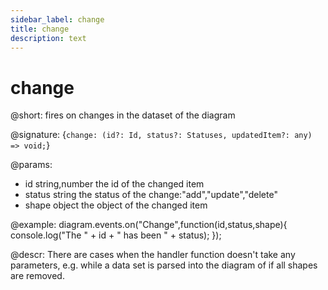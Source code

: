 ```yaml
---
sidebar_label: change
title: change
description: text
---
```


# change

@short: fires on changes in the dataset of the diagram

@signature: {`change: (id?: Id, status?: Statuses, updatedItem?: any) => void;`}

@params:
- id    		string,number		the id of the changed item
- status 		string				the status of the change:"add","update","delete"
- shape			object				the object of the changed item

@example:
diagram.events.on("Change",function(id,status,shape){
	console.log("The " + id + " has been " + status);
});

@descr:
There are cases when the handler function doesn't take any parameters, e.g. while a data set is parsed into the diagram of if all shapes are removed.